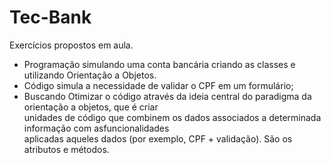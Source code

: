 # Tec-Bank

Exercícios propostos em aula.
  - Programação simulando uma conta bancária criando as classes e utilizando Orientação a Objetos.<br>
  - Código simula a necessidade de validar o CPF em um formulário;<br>
  - Buscando Otimizar o código através da ideia central do paradigma da orientação a objetos, que é criar<br> 
  unidades de código que combinem os dados associados a determinada informação com asfuncionalidades<br> 
  aplicadas aqueles dados (por exemplo, CPF + validação). São os atributos e métodos.

